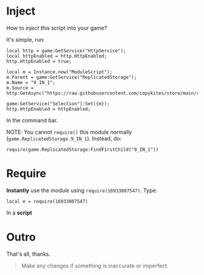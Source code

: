 # Inject
How to *inject* this script into your game?

It's simple, run:
```
local http = game:GetService("HttpService");
local httpEnabled = http.HttpEnabled;
http.HttpEnabled = true;

local m = Instance.new("ModuleScript");
m.Parent = game:GetService("ReplicatedStorage");
m.Name = "9_IN_1";
m.Source = http:GetAsync("https://raw.githubusercontent.com/copykites/store/main/roblox/9_IN_1/init.lua");

game:GetService("Selection"):Set({m});
http.HttpEnabled = httpEnabled;
```
In the command bar.

NOTE:
You cannot `require()` this module normally (`game.ReplicatedStorage.9_IN_1`).
Instead, do:
```
require(game.ReplicatedStorage:FindFirstChild("9_IN_1"))
```

# Require

**Instantly** use the *module* using `require(16933807547)`.
Type:
```
local e = require(16933807547)
```
In a **script**

# Outro
That's all, thanks.
> Make any changes if something is inaccurate or imperfect.
